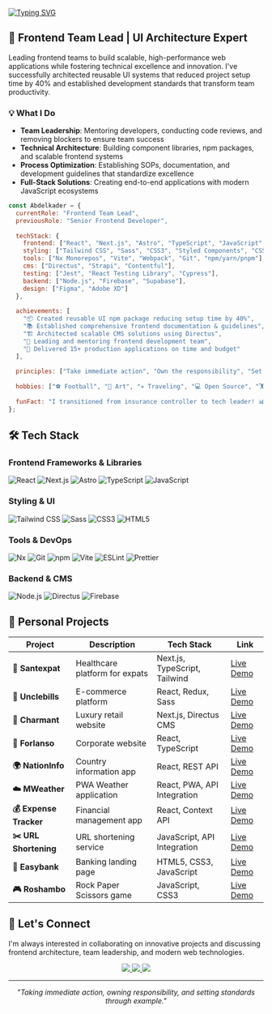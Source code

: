 [![Typing SVG](https://readme-typing-svg.demolab.com?font=Fira+Code&weight=600&size=24&pause=1000&random=false&width=435&lines=Hello%F0%9F%91%8B+I'm+Abdelkader)](https://git.io/typing-svg)

## 🚀 Frontend Team Lead | UI Architecture Expert

Leading frontend teams to build scalable, high-performance web applications while fostering technical excellence and innovation. I've successfully architected reusable UI systems that reduced project setup time by 40% and established development standards that transform team productivity.

### 💡 What I Do

- **Team Leadership**: Mentoring developers, conducting code reviews, and removing blockers to ensure team success
- **Technical Architecture**: Building component libraries, npm packages, and scalable frontend systems
- **Process Optimization**: Establishing SOPs, documentation, and development guidelines that standardize excellence
- **Full-Stack Solutions**: Creating end-to-end applications with modern JavaScript ecosystems

```javascript
const Abdelkader = {
  currentRole: "Frontend Team Lead",
  previousRole: "Senior Frontend Developer",
  
  techStack: {
    frontend: ["React", "Next.js", "Astro", "TypeScript", "JavaScript", "Redux", "Zustand"],
    styling: ["Tailwind CSS", "Sass", "CSS3", "Styled Components", "CSS Modules"],
    tools: ["Nx Monorepos", "Vite", "Webpack", "Git", "npm/yarn/pnpm"],
    cms: ["Directus", "Strapi", "Contentful"],
    testing: ["Jest", "React Testing Library", "Cypress"],
    backend: ["Node.js", "Firebase", "Supabase"],
    design: ["Figma", "Adobe XD"]
  },
  
  achievements: [
    "📦 Created reusable UI npm package reducing setup time by 40%",
    "📚 Established comprehensive frontend documentation & guidelines",
    "🏗️ Architected scalable CMS solutions using Directus",
    "👥 Leading and mentoring frontend development team",
    "🚀 Delivered 15+ production applications on time and budget"
  ],
  
  principles: ["Take immediate action", "Own the responsibility", "Set standards through actions"],
  
  hobbies: ["⚽ Football", "🎨 Art", "✈️ Traveling", "💻 Open Source", "🏋️ Fitness"],
  
  funFact: "I transitioned from insurance controller to tech leader! 📊➡️💻"
};
```

## 🛠️ Tech Stack

### Frontend Frameworks & Libraries
![React](https://img.shields.io/badge/-React-%2361DAFB?style=for-the-badge&logo=react&logoColor=black)
![Next.js](https://img.shields.io/badge/-Next.js-%23000000?style=for-the-badge&logo=next.js&logoColor=white)
![Astro](https://img.shields.io/badge/-Astro-%23FF5D01?style=for-the-badge&logo=astro&logoColor=white)
![TypeScript](https://img.shields.io/badge/-TypeScript-%233178C6?style=for-the-badge&logo=typescript&logoColor=white)
![JavaScript](https://img.shields.io/badge/-JavaScript-%23F7DF1E?style=for-the-badge&logo=javascript&logoColor=black)

### Styling & UI
![Tailwind CSS](https://img.shields.io/badge/-Tailwind_CSS-%2338B2AC?style=for-the-badge&logo=tailwind-css&logoColor=white)
![Sass](https://img.shields.io/badge/-Sass-%23CC6699?style=for-the-badge&logo=sass&logoColor=white)
![CSS3](https://img.shields.io/badge/-CSS3-%231572B6?style=for-the-badge&logo=css3&logoColor=white)
![HTML5](https://img.shields.io/badge/-HTML5-%23E34F26?style=for-the-badge&logo=html5&logoColor=white)

### Tools & DevOps
![Nx](https://img.shields.io/badge/-Nx-%23143055?style=for-the-badge&logo=nx&logoColor=white)
![Git](https://img.shields.io/badge/-Git-%23F05032?style=for-the-badge&logo=git&logoColor=white)
![npm](https://img.shields.io/badge/-npm-%23CB3837?style=for-the-badge&logo=npm&logoColor=white)
![Vite](https://img.shields.io/badge/-Vite-%23646CFF?style=for-the-badge&logo=vite&logoColor=white)
![ESLint](https://img.shields.io/badge/-ESLint-%234B32C3?style=for-the-badge&logo=eslint&logoColor=white)
![Prettier](https://img.shields.io/badge/-Prettier-%23F7B93E?style=for-the-badge&logo=prettier&logoColor=black)

### Backend & CMS
![Node.js](https://img.shields.io/badge/-Node.js-%23339933?style=for-the-badge&logo=node.js&logoColor=white)
![Directus](https://img.shields.io/badge/-Directus-%236644FF?style=for-the-badge&logo=directus&logoColor=white)
![Firebase](https://img.shields.io/badge/-Firebase-%23FFCA28?style=for-the-badge&logo=firebase&logoColor=black)

## 🎯 Personal Projects

| Project | Description | Tech Stack | Link |
|---------|-------------|------------|------|
| **🏥 Santexpat** | Healthcare platform for expats | Next.js, TypeScript, Tailwind | [Live Demo](https://santexpat.fr/) |
| **🛒 Unclebills** | E-commerce platform | React, Redux, Sass | [Live Demo](https://shop.unclebills.ky/) |
| **💎 Charmant** | Luxury retail website | Next.js, Directus CMS | [Live Demo](https://charmant-sa.com/) |
| **🏢 Forlanso** | Corporate website | React, TypeScript | [Live Demo](https://www.forlanso.com/) |
| **🌍 NationInfo** | Country information app | React, REST API | [Live Demo](https://dapper-torrone-604690.netlify.app/) |
| **☁️ MWeather** | PWA Weather application | React, PWA, API Integration | [Live Demo](https://mweather-pwa.netlify.app/) |
| **💰 Expense Tracker** | Financial management app | React, Context API | [Live Demo](https://track-your-money-dz.netlify.app/) |
| **✂️ URL Shortening** | URL shortening service | JavaScript, API Integration | [Live Demo](https://abdelkadersettah.github.io/Url-Shortening/) |
| **🏦 Easybank** | Banking landing page | HTML5, CSS3, JavaScript | [Live Demo](https://abdelkadersettah.github.io/Easybank-landing-page/) |
| **🎮 Roshambo** | Rock Paper Scissors game | JavaScript, CSS3 | [Live Demo](https://abdelkadersettah.github.io/roshambo/) |


## 🤝 Let's Connect

I'm always interested in collaborating on innovative projects and discussing frontend architecture, team leadership, and modern web technologies.

<p align="center">
  <a href="[https://linkedin.com/in/your-linkedin](https://www.linkedin.com/in/kader-settah/)">
    <img src="https://img.shields.io/badge/-LinkedIn-%230077B5?style=for-the-badge&logo=linkedin&logoColor=white" />
  </a>
  <a href="mailto:settahkader@gmail.com">
    <img src="https://img.shields.io/badge/-Email-%23D14836?style=for-the-badge&logo=gmail&logoColor=white" />
  </a>
  <a href="https://kadersettah.com">
    <img src="https://img.shields.io/badge/-Portfolio-%23000000?style=for-the-badge&logo=react&logoColor=white" />
  </a>
</p>

---

<p align="center">
  <i>"Taking immediate action, owning responsibility, and setting standards through example."</i>
</p>
